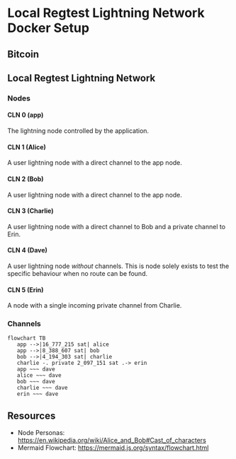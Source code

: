 Local Regtest Lightning Network Docker Setup
===

## Bitcoin

## Local Regtest Lightning Network
### Nodes
#### CLN 0 (app)
The lightning node controlled by the application.

#### CLN 1 (Alice)
A user lightning node with a direct channel to the app node.

#### CLN 2 (Bob)
A user lightning node with a direct channel to the app node.

#### CLN 3 (Charlie)
A user lightning node with a direct channel to Bob and a private channel to Erin.

#### CLN 4 (Dave)
A user lightning node _without_ channels.
This is node solely exists to test the specific behaviour when no route can be found. 

#### CLN 5 (Erin)
A node with a single incoming private channel from Charlie.

### Channels
```mermaid
flowchart TB
   app -->|16_777_215 sat| alice
   app -->|8_388_607 sat| bob
   bob -->|4_194_303 sat| charlie
   charlie -. private 2_097_151 sat .-> erin
   app ~~~ dave
   alice ~~~ dave
   bob ~~~ dave
   charlie ~~~ dave
   erin ~~~ dave
```


## Resources
- Node Personas: https://en.wikipedia.org/wiki/Alice_and_Bob#Cast_of_characters
- Mermaid Flowchart: https://mermaid.js.org/syntax/flowchart.html
